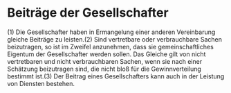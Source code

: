 # Beiträge der Gesellschafter

(1) Die Gesellschafter haben in Ermangelung einer anderen Vereinbarung gleiche Beiträge zu leisten.(2) Sind vertretbare oder verbrauchbare Sachen beizutragen, so ist im Zweifel anzunehmen, dass sie gemeinschaftliches Eigentum der Gesellschafter werden sollen. Das Gleiche gilt von nicht vertretbaren und nicht verbrauchbaren Sachen, wenn sie nach einer Schätzung beizutragen sind, die nicht bloß für die Gewinnverteilung bestimmt ist.(3) Der Beitrag eines Gesellschafters kann auch in der Leistung von Diensten bestehen. 


